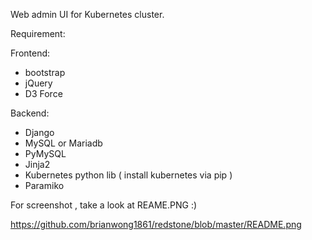 Web admin UI for Kubernetes cluster. 

Requirement:

Frontend:
  - bootstrap
  - jQuery
  - D3 Force

Backend:
  - Django
  - MySQL or Mariadb
  - PyMySQL
  - Jinja2
  - Kubernetes python lib ( install kubernetes via pip )
  - Paramiko

For screenshot , take a look at REAME.PNG :)

https://github.com/brianwong1861/redstone/blob/master/README.png
  
  

